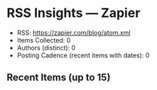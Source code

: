 # RSS Insights — Zapier

- RSS: https://zapier.com/blog/atom.xml
- Items Collected: 0
- Authors (distinct): 0
- Posting Cadence (recent items with dates): 0

## Recent Items (up to 15)
